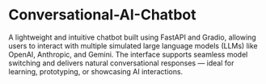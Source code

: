 # Conversational-AI-Chatbot
A lightweight and intuitive chatbot built using FastAPI and Gradio, allowing users to interact with multiple simulated large language models (LLMs) like OpenAI, Anthropic, and Gemini. The interface supports seamless model switching and delivers natural conversational responses — ideal for learning, prototyping, or showcasing AI interactions.
